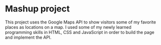 # Mashup project

This project uses the Google Maps API to show visitors some of my favorite places as locations on a map. I used some of my newly learned programming skills in HTML, CSS and JavaScript in order to build the page and implement the API.